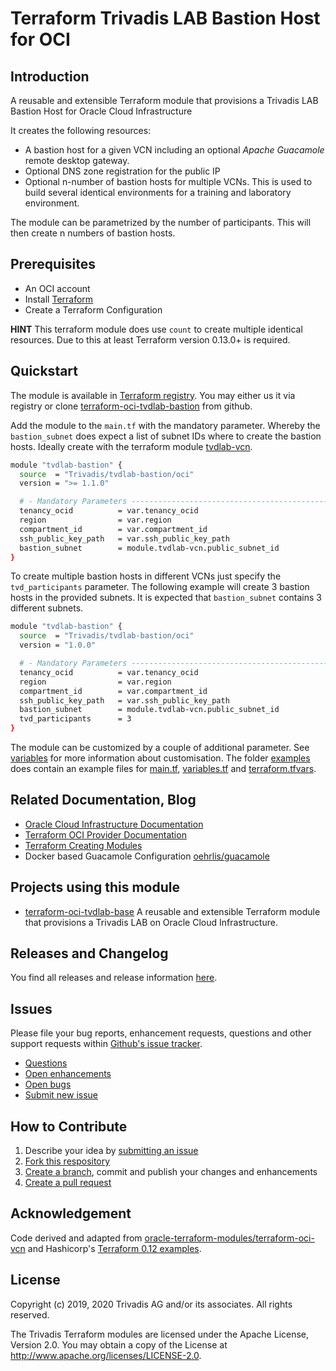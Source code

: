 # Terraform Trivadis LAB Bastion Host for OCI

## Introduction

A reusable and extensible Terraform module that provisions a Trivadis LAB Bastion Host for Oracle Cloud Infrastructure

It creates the following resources:

* A bastion host for a given VCN including an optional *Apache* *Guacamole* remote desktop gateway.
* Optional DNS zone registration for the public IP
* Optional n-number of bastion hosts for multiple VCNs. This is used to build several identical environments for a training and laboratory environment.

The module can be parametrized by the number of participants. This will then create n numbers of bastion hosts.

## Prerequisites

- An OCI account
- Install [Terraform](https://www.terraform.io/downloads.html)
- Create a Terraform Configuration

**HINT** This terraform module does use `count` to create multiple identical resources. Due to this at least Terraform version 0.13.0+ is required.

## Quickstart

The module is available in [Terraform registry](https://registry.terraform.io/modules/Trivadis/tvdlab-bastion/oci/latest). You may either us it via registry or clone [terraform-oci-tvdlab-bastion](https://github.com/Trivadis/terraform-oci-tvdlab-bastion) from github.

Add the module to the `main.tf` with the mandatory parameter. Whereby the `bastion_subnet` does expect a list of subnet IDs where to create the bastion hosts. Ideally create with the terraform module [tvdlab-vcn](https://registry.terraform.io/modules/Trivadis/tvdlab-vcn/oci/latest).

```bash
module "tvdlab-bastion" {
  source  = "Trivadis/tvdlab-bastion/oci"
  version = ">= 1.1.0"

  # - Mandatory Parameters --------------------------------------------------
  tenancy_ocid          = var.tenancy_ocid
  region                = var.region
  compartment_id        = var.compartment_id
  ssh_public_key_path   = var.ssh_public_key_path
  bastion_subnet        = module.tvdlab-vcn.public_subnet_id
}
```

To create multiple bastion hosts in different VCNs just specify the `tvd_participants` parameter. The following example will create 3 bastion hosts in the provided subnets. It is expected that `bastion_subnet` contains 3 different subnets.

```bash
module "tvdlab-bastion" {
  source  = "Trivadis/tvdlab-bastion/oci"
  version = "1.0.0"

  # - Mandatory Parameters --------------------------------------------------
  tenancy_ocid          = var.tenancy_ocid
  region                = var.region
  compartment_id        = var.compartment_id
  ssh_public_key_path   = var.ssh_public_key_path
  bastion_subnet        = module.tvdlab-vcn.public_subnet_id
  tvd_participants      = 3
}
```

The module can be customized by a couple of additional parameter. See [variables](./doc/variables.md) for more information about customisation. The folder [examples](examples) does contain an example files for [main.tf](examples/main.tf), [variables.tf](examples/variables.tf) and [terraform.tfvars](examples/terraform.tfvars.example).

## Related Documentation, Blog

- [Oracle Cloud Infrastructure Documentation](https://docs.cloud.oracle.com/iaas/Content/home.htm)
- [Terraform OCI Provider Documentation](https://www.terraform.io/docs/providers/oci/index.html)
- [Terraform Creating Modules](https://www.terraform.io/docs/modules/index.html)
- Docker based Guacamole Configuration [oehrlis/guacamole](https://github.com/oehrlis/guacamole)

## Projects using this module

- [terraform-oci-tvdlab-base](https://github.com/Trivadis/terraform-oci-tvdlab-base) A reusable and extensible Terraform module that provisions a Trivadis LAB on Oracle Cloud Infrastructure.

## Releases and Changelog

You find all releases and release information [here](https://github.com/Trivadis/terraform-oci-tvdlab-bastion/releases).

## Issues
Please file your bug reports, enhancement requests, questions and other support requests within [Github's issue tracker](https://help.github.com/articles/about-issues/).

* [Questions](https://github.com/Trivadis/terraform-oci-tvdlab-bastion/issues?q=is%3Aissue+label%3Aquestion)
* [Open enhancements](https://github.com/Trivadis/terraform-oci-tvdlab-bastion/issues?q=is%3Aopen+is%3Aissue+label%3Aenhancement)
* [Open bugs](https://github.com/Trivadis/terraform-oci-tvdlab-bastion/issues?q=is%3Aopen+is%3Aissue+label%3Abug)
* [Submit new issue](https://github.com/Trivadis/terraform-oci-tvdlab-bastion/issues/new)

## How to Contribute

1. Describe your idea by [submitting an issue](https://github.com/Trivadis/terraform-oci-tvdlab-bastion/issues/new)
2. [Fork this respository](https://github.com/Trivadis/terraform-oci-tvdlab-bastion/fork)
3. [Create a branch](https://help.github.com/articles/creating-and-deleting-branches-within-your-repository/), commit and publish your changes and enhancements
4. [Create a pull request](https://help.github.com/articles/creating-a-pull-request/)

## Acknowledgement

Code derived and adapted from [oracle-terraform-modules/terraform-oci-vcn](https://github.com/oracle-terraform-modules/terraform-oci-vcn) and Hashicorp's [Terraform 0.12 examples](https://github.com/terraform-providers/terraform-provider-oci/tree/master/examples).

## License

Copyright (c) 2019, 2020 Trivadis AG and/or its associates. All rights reserved.

The Trivadis Terraform modules are licensed under the Apache License, Version 2.0. You may obtain a copy of the License at http://www.apache.org/licenses/LICENSE-2.0.
